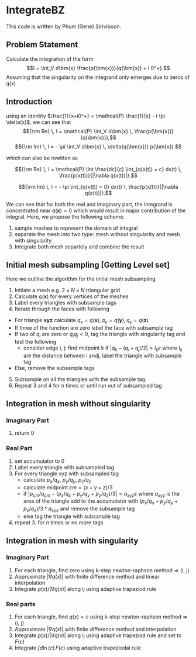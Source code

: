 # IntegrateBZ

This code is written by Phum (Gene) Siriviboon.

## Problem Statement
Calculate the integration of the form
$$I = \int_V d\bm{x} \frac{p(\bm{x})}{q(\bm{x}) + i 0^+}.$$
Assuming that the singularity on the integrand only emerges due to zeros of $q(x)$

## Introduction

using an identity $\frac{1}{x+i0^+} = \mathcal{P} \frac{1}{x} - i \pi \delta(x)$, we can see that 
$${\rm Re} \, I = \mathcal{P} \int_V  d\bm{x} \, \frac{p(\bm{x})}{q(\bm{x})},$$
$${\rm Im} \, I =  - \pi \int_V  d\bm{x} \, \delta(q(\bm{x})) p(\bm{x}).$$

which can also be rewitten as 

$${\rm Re} \, I = \mathcal{P} \int \frac{dc}{c} \int_{q(x(t)) = c} dx(t)  \, \frac{p(x(t))}{|\nabla q(x(t))|},$$ 

$${\rm Im} \, I =  - \pi \int_{q(x(t)) = 0} dx(t)  \, \frac{p(x(t))}{|\nabla q(x(t))|}.$$


We can see that for both the real and imaginary part, the integrand is concentrated near $q(\bm{x}) = 0$ which would result in major contribution of the integral. Here, we propose the following scheme.

1. sample meshes to represent the domain of integral
2. separate the mesh into two type: mesh without singularity and mesh with singularity
3. Integrate both mesh separtely and combine the result

## Initial mesh subsampling [Getting Level set]
Here we outline the algorithm for the initial mesh subsampling

1. Initiate a mesh e.g. $2\times N\times N$  triangular grid
2. Calculate $q(\bm{x})$ for every vertices of the meshes
3. Label every triangles with subsample tags
4. Iterate through the faces with following
- For triangle $\bm{x}\bm{y}\bm{z}$ calculate $q_x = q(\bm{x}), q_y =  q(\bm{y}), q_z =  q(\bm{z})$
- If three of the function are zero label the face with subsample tag
- If two of $q_i$ are zero or $q_i q_j < 0$, tag the triangle with singularity tag and test the following
    - consider edge i, j: find midpoint k if $|q_k - (q_i + q_j)/2| > l_{ij} \varepsilon$ where $l_{ij}$ are the distance between i andj, label the triangle with subsample tag
- Else, remove the subsample tags
5. Subsample on all the triangles with the subsample tag. 
6. Repeat 3 and 4 for $n$ times or until run out of subsampled tag

## Integration in mesh without singularity

### Imaginary Part

1. return 0

### Real Part

1. set accumulator to 0
2. Label every triangle with subsampled tag
3. For every triangle xyz with subsampled tag
    - calculate $p_x/q_x$, $p_y/q_y$, $p_z/q_z$
    - calculate midpoint $cm = (x + y + z)/3$
    - if $|p_{cm}/ q_{cm} - (p_x/q_x + p_y/q_y + p_z/q_z)/3| < a_{xyz} \varepsilon$ where $a_{xyz}$ is the area of the triangle add to the accumulator with $(p_x/q_x + p_y/q_y + p_z/q_z)/3 * a_{xyz}$ and remove the subsample tag
    - else tag the triangle with subsample tag
4. repeat 3. for $n$ times or no more tags 

## Integration in mesh with singularity

### Imaginary Part


1. For each triangle, find zero using k-step newton-raphson method => (i, j)
2. Approximate $|\nabla q(x)|$ with finite difference method and linear interpolation
3. Integrate $p(x)/|\nabla q(x)|$ along ij using adaptive trapeziod rule


### Real parts

1. For each triangle, find $q(x) = c$ using k-step newton-raphson method => (i, j)
2. Approximate $|\nabla q(x)|$ with finite difference method and interpolation
3. Integrate $p(x)/|\nabla q(x)|$ along ij using adaptive trapeziod rule and set to $F(c)$
4. Integrate $\int d \ln(c) \, F(c)$ using adaptive trapeziodal rule




